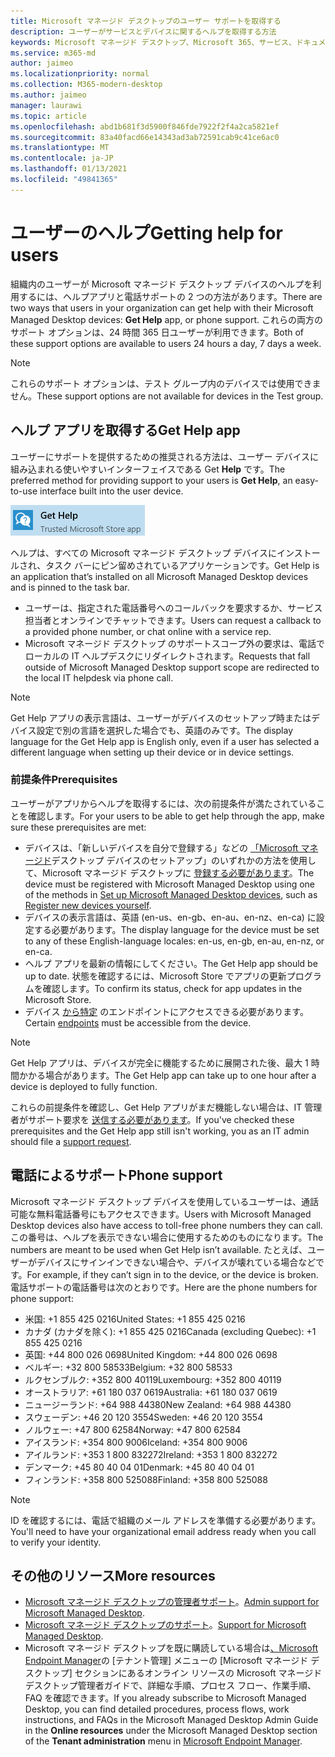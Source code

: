 ```yaml
---
title: Microsoft マネージド デスクトップのユーザー サポートを取得する
description: ユーザーがサービスとデバイスに関するヘルプを取得する方法
keywords: Microsoft マネージド デスクトップ、Microsoft 365、サービス、ドキュメント
ms.service: m365-md
author: jaimeo
ms.localizationpriority: normal
ms.collection: M365-modern-desktop
ms.author: jaimeo
manager: laurawi
ms.topic: article
ms.openlocfilehash: abd1b681f3d5900f846fde7922f2f4a2ca5821ef
ms.sourcegitcommit: 83a40facd66e14343ad3ab72591cab9c41ce6ac0
ms.translationtype: MT
ms.contentlocale: ja-JP
ms.lasthandoff: 01/13/2021
ms.locfileid: "49841365"
---
```

# <a name="getting-help-for-users"></a><span data-ttu-id="91055-104">ユーザーのヘルプ</span><span class="sxs-lookup"><span data-stu-id="91055-104">Getting help for users</span></span>

<span data-ttu-id="91055-105">組織内のユーザーが Microsoft マネージド デスクトップ デバイスのヘルプを利用するには、ヘルプアプリと電話サポートの 2 つの方法があります。</span><span class="sxs-lookup"><span data-stu-id="91055-105">There are two ways that users in your organization can get help with their Microsoft Managed Desktop devices: **Get Help** app, or phone support.</span></span> <span data-ttu-id="91055-106">これらの両方のサポート オプションは、24 時間 365 日ユーザーが利用できます。</span><span class="sxs-lookup"><span data-stu-id="91055-106">Both of these support options are available to users 24 hours a day, 7 days a week.</span></span>
 
>[!NOTE]
><span data-ttu-id="91055-107">これらのサポート オプションは、テスト グループ内のデバイスでは使用できません。</span><span class="sxs-lookup"><span data-stu-id="91055-107">These support options are not available for devices in the Test group.</span></span>

## <a name="get-help-app"></a><span data-ttu-id="91055-108">ヘルプ アプリを取得する</span><span class="sxs-lookup"><span data-stu-id="91055-108">Get Help app</span></span>

<span data-ttu-id="91055-109">ユーザーにサポートを提供するための推奨される方法は、ユーザー デバイスに組み込まれる使いやすいインターフェイスである Get **Help** です。</span><span class="sxs-lookup"><span data-stu-id="91055-109">The preferred method for providing support to your users is **Get Help**, an easy-to-use interface built into the user device.</span></span>  

![ヘルプ アプリのアイコンを取得する](../../media/get-help.png)

<span data-ttu-id="91055-111">ヘルプは、すべての Microsoft マネージド デスクトップ デバイスにインストールされ、タスク バーにピン留めされているアプリケーションです。</span><span class="sxs-lookup"><span data-stu-id="91055-111">Get Help is an application that’s installed on all Microsoft Managed Desktop devices and is pinned to the task bar.</span></span> 

- <span data-ttu-id="91055-112">ユーザーは、指定された電話番号へのコールバックを要求するか、サービス担当者とオンラインでチャットできます。</span><span class="sxs-lookup"><span data-stu-id="91055-112">Users can request a callback to a provided phone number, or chat online with a service rep.</span></span>
- <span data-ttu-id="91055-113">Microsoft マネージド デスクトップ のサポートスコープ外の要求は、電話でローカルの IT ヘルプデスクにリダイレクトされます。</span><span class="sxs-lookup"><span data-stu-id="91055-113">Requests that fall outside of Microsoft Managed Desktop support scope are redirected to the local IT helpdesk via phone call.</span></span>

> [!NOTE]
> <span data-ttu-id="91055-114">Get Help アプリの表示言語は、ユーザーがデバイスのセットアップ時またはデバイス設定で別の言語を選択した場合でも、英語のみです。</span><span class="sxs-lookup"><span data-stu-id="91055-114">The display language for the Get Help app is English only, even if a user has selected a different language when setting up their device or in device settings.</span></span> 

### <a name="prerequisites"></a><span data-ttu-id="91055-115">前提条件</span><span class="sxs-lookup"><span data-stu-id="91055-115">Prerequisites</span></span>
<span data-ttu-id="91055-116">ユーザーがアプリからヘルプを取得するには、次の前提条件が満たされていることを確認します。</span><span class="sxs-lookup"><span data-stu-id="91055-116">For your users to be able to get help through the app, make sure these prerequisites are met:</span></span>

- <span data-ttu-id="91055-117">デバイスは、「新しいデバイスを自分で登録する」などの [「Microsoft マネージド](../get-started/set-up-devices.md)デスクトップ デバイスのセットアップ」のいずれかの方法を使用して、Microsoft マネージド デスクトップに [登録する必要があります](../get-started/register-devices-self.md)。</span><span class="sxs-lookup"><span data-stu-id="91055-117">The device must be registered with Microsoft Managed Desktop using one of the methods in [Set up Microsoft Managed Desktop devices](../get-started/set-up-devices.md), such as [Register new devices yourself](../get-started/register-devices-self.md).</span></span>
- <span data-ttu-id="91055-118">デバイスの表示言語は、英語 (en-us、en-gb、en-au、en-nz、en-ca) に設定する必要があります。</span><span class="sxs-lookup"><span data-stu-id="91055-118">The display language for the device must be set to any of these English-language locales: en-us, en-gb, en-au, en-nz, or en-ca.</span></span>
- <span data-ttu-id="91055-119">ヘルプ アプリを最新の情報にしてください。</span><span class="sxs-lookup"><span data-stu-id="91055-119">The Get Help app should be up to date.</span></span> <span data-ttu-id="91055-120">状態を確認するには、Microsoft Store でアプリの更新プログラムを確認します。</span><span class="sxs-lookup"><span data-stu-id="91055-120">To confirm its status, check for app updates in the Microsoft Store.</span></span>
- <span data-ttu-id="91055-121">デバイス [から特定](../get-ready/network.md#endpoints-allowed-that-are-necessary-for-microsoft-managed-desktop) のエンドポイントにアクセスできる必要があります。</span><span class="sxs-lookup"><span data-stu-id="91055-121">Certain [endpoints](../get-ready/network.md#endpoints-allowed-that-are-necessary-for-microsoft-managed-desktop) must be accessible from the device.</span></span>

> [!NOTE]
> <span data-ttu-id="91055-122">Get Help アプリは、デバイスが完全に機能するために展開された後、最大 1 時間かかる場合があります。</span><span class="sxs-lookup"><span data-stu-id="91055-122">The Get Help app can take up to one hour after a device is deployed to fully function.</span></span>

<span data-ttu-id="91055-123">これらの前提条件を確認し、Get Help アプリがまだ機能しない場合は、IT 管理者がサポート要求を [送信する必要があります](admin-support.md)。</span><span class="sxs-lookup"><span data-stu-id="91055-123">If you've checked these prerequisites and the Get Help app still isn't working, you as an IT admin should file a [support request](admin-support.md).</span></span>

## <a name="phone-support"></a><span data-ttu-id="91055-124">電話によるサポート</span><span class="sxs-lookup"><span data-stu-id="91055-124">Phone support</span></span>

<span data-ttu-id="91055-125">Microsoft マネージド デスクトップ デバイスを使用しているユーザーは、通話可能な無料電話番号にもアクセスできます。</span><span class="sxs-lookup"><span data-stu-id="91055-125">Users with Microsoft Managed Desktop devices also have access to toll-free phone numbers they can call.</span></span> <span data-ttu-id="91055-126">この番号は、ヘルプを表示できない場合に使用するためのものになります。</span><span class="sxs-lookup"><span data-stu-id="91055-126">The numbers are meant to be used when Get Help isn’t available.</span></span> <span data-ttu-id="91055-127">たとえば、ユーザーがデバイスにサインインできない場合や、デバイスが壊れている場合などです。</span><span class="sxs-lookup"><span data-stu-id="91055-127">For example, if they can’t sign in to the device, or the device is broken.</span></span> <span data-ttu-id="91055-128">電話サポートの電話番号は次のとおりです。</span><span class="sxs-lookup"><span data-stu-id="91055-128">Here are the phone numbers for phone support:</span></span>

- <span data-ttu-id="91055-129">米国: +1 855 425 0216</span><span class="sxs-lookup"><span data-stu-id="91055-129">United States: +1 855 425 0216</span></span>
- <span data-ttu-id="91055-130">カナダ (カナダを除く): +1 855 425 0216</span><span class="sxs-lookup"><span data-stu-id="91055-130">Canada (excluding Quebec): +1 855 425 0216</span></span>
- <span data-ttu-id="91055-131">英国: +44 800 026 0698</span><span class="sxs-lookup"><span data-stu-id="91055-131">United Kingdom: +44 800 026 0698</span></span>
- <span data-ttu-id="91055-132">ベルギー: +32 800 58533</span><span class="sxs-lookup"><span data-stu-id="91055-132">Belgium: +32 800 58533</span></span>
- <span data-ttu-id="91055-133">ルクセンブルク: +352 800 40119</span><span class="sxs-lookup"><span data-stu-id="91055-133">Luxembourg: +352 800 40119</span></span>
- <span data-ttu-id="91055-134">オーストラリア: +61 180 037 0619</span><span class="sxs-lookup"><span data-stu-id="91055-134">Australia: +61 180 037 0619</span></span>
- <span data-ttu-id="91055-135">ニュージーランド: +64 988 44380</span><span class="sxs-lookup"><span data-stu-id="91055-135">New Zealand: +64 988 44380</span></span>
- <span data-ttu-id="91055-136">スウェーデン: +46 20 120 3554</span><span class="sxs-lookup"><span data-stu-id="91055-136">Sweden: +46 20 120 3554</span></span>
- <span data-ttu-id="91055-137">ノルウェー: +47 800 62584</span><span class="sxs-lookup"><span data-stu-id="91055-137">Norway: +47 800 62584</span></span>
- <span data-ttu-id="91055-138">アイスランド: +354 800 9006</span><span class="sxs-lookup"><span data-stu-id="91055-138">Iceland: +354 800 9006</span></span>
- <span data-ttu-id="91055-139">アイルランド: +353 1 800 832272</span><span class="sxs-lookup"><span data-stu-id="91055-139">Ireland: +353 1 800 832272</span></span>
- <span data-ttu-id="91055-140">デンマーク: +45 80 40 04 01</span><span class="sxs-lookup"><span data-stu-id="91055-140">Denmark: +45 80 40 04 01</span></span>
- <span data-ttu-id="91055-141">フィンランド: +358 800 525088</span><span class="sxs-lookup"><span data-stu-id="91055-141">Finland: +358 800 525088</span></span>

>[!NOTE]
><span data-ttu-id="91055-142">ID を確認するには、電話で組織のメール アドレスを準備する必要があります。</span><span class="sxs-lookup"><span data-stu-id="91055-142">You'll need to have your organizational email address ready when you call to verify your identity.</span></span> 

## <a name="more-resources"></a><span data-ttu-id="91055-143">その他のリソース</span><span class="sxs-lookup"><span data-stu-id="91055-143">More resources</span></span>
- <span data-ttu-id="91055-144">[Microsoft マネージド デスクトップの管理者サポート](admin-support.md)。</span><span class="sxs-lookup"><span data-stu-id="91055-144">[Admin support for Microsoft Managed Desktop](admin-support.md).</span></span> 
- <span data-ttu-id="91055-145">[Microsoft マネージド デスクトップのサポート](../service-description/support.md)。</span><span class="sxs-lookup"><span data-stu-id="91055-145">[Support for Microsoft Managed Desktop](../service-description/support.md).</span></span>
- <span data-ttu-id="91055-146">Microsoft マネージド デスクトップを既に購読している場合は[、Microsoft Endpoint Manager](https://endpoint.microsoft.com/)の [テナント管理] メニューの [Microsoft マネージド デスクトップ] セクションにあるオンライン リソースの Microsoft マネージド デスクトップ管理者ガイドで、詳細な手順、プロセス フロー、作業手順、FAQ を確認できます。</span><span class="sxs-lookup"><span data-stu-id="91055-146">If you already subscribe to Microsoft Managed Desktop, you can find detailed procedures, process flows, work instructions, and FAQs in the Microsoft Managed Desktop Admin Guide in the **Online resources** under the Microsoft Managed Desktop section of the **Tenant administration** menu in [Microsoft Endpoint Manager](https://endpoint.microsoft.com/).</span></span>
